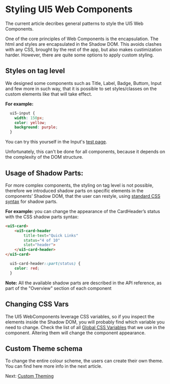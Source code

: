 # Styling UI5 Web Components

The current article decribes general patterns to style the UI5 Web Components.

One of the core principles of Web Components is the encapsulation. The html and styles are encapsulated in the Shadow DOM. This avoids clashes with any CSS, brought by the rest of the app, but also makes custimization harder. However, there are quite some options to apply custom styling.


## Styles on tag level
We designed some components such as Title, Label, Badge, Buttom, Input and few more in such way, that it is possible to set styles/classes on the custom elements like that will take effect.

<b>For example:</b>
```css
  ui5-input {
    width: 150px;
    color: yellow;
    background: purple;
  }
```
You can try this yourself in the Input's [test page](https://sap.github.io/ui5-webcomponents/main/playground/main/pages/Input/). 

Unfortunately, this can't be done for all components, because it depends on the complexity of the DOM structure.


## Usage of Shadow Parts: 
For more complex components, the styling on tag level is not possible, therefore we introduced shadow parts on specific elements in the components’ Shadow DOM, that the user can restyle, using [standard CSS syntax](https://developer.mozilla.org/en-US/docs/Web/CSS/::part) for shadow parts.

<b>For example:</b> you can change the appearance of the CardHeader’s status with the CSS shadow parts syntax:

```html
<ui5-card>
	<ui5-card-header
        title-text="Quick Links"
		status="4 of 10"
		slot="header">
	</ui5-card-header>
</ui5-card>
```

```css
  ui5-card-header::part(status) {
    color: red;
  }
```

<b>Note:</b> All the available shadow parts are described in the API reference, as part of the "Overview" section of each component


## Changing CSS Vars
The UI5 WebComponents leverage CSS variables, so if you inspect the elements inside the Shadow DOM, you will probably find which variable you need to change. Check the list of all [Global CSS Variables]((https://github.com/SAP/theming-base-content/blob/master/content/Base/baseLib/sap_horizon/css_variables.css)) that we use in the component. Altering them will change the component appearance.


## Custom Theme schema
To change the entire colour scheme, the users can create their own theme.
You can find here more info in the next article.

Next: [Custom Theming](./02-theme.md)
